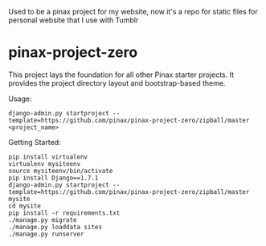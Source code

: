 Used to be a pinax project for my website, now it's a repo for static files for personal website that I use with Tumblr

pinax-project-zero
==================

This project lays the foundation for all other Pinax starter projects. It
provides the project directory layout and bootstrap-based theme.


Usage:

    django-admin.py startproject --template=https://github.com/pinax/pinax-project-zero/zipball/master <project_name>


Getting Started:

    pip install virtualenv
    virtualenv mysiteenv
    source mysiteenv/bin/activate
    pip install Django==1.7.1
    django-admin.py startproject --template=https://github.com/pinax/pinax-project-zero/zipball/master mysite
    cd mysite
    pip install -r requirements.txt
    ./manage.py migrate
    ./manage.py loaddata sites
    ./manage.py runserver
